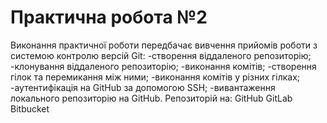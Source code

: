 # Практична робота №2
Виконання практичної роботи передбачає вивчення прийомів роботи з системою контролю версій Git:
-створення віддаленого репозиторію;
-клонування віддаленого репозиторію;
-виконання комітів;
-створення гілок та перемикання між ними;
-виконання комітів у різних гілках;
-аутентифікація на GitHub за допомогою SSH;
-вивантаження локального репозиторію на GitHub.
Репозиторій на:
 GitHub
 GitLab
 Bitbucket
